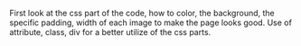 First look at the css part of the code, how to color, the background, the specific padding, width of each image to make the page looks good. Use of attribute, class, div for a better utilize of the css parts.
